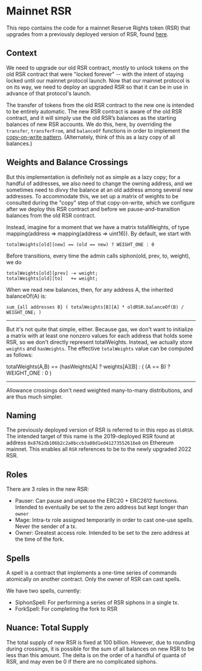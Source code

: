 # Mainnet RSR
This repo contains the code for a mainnet Reserve Rights token (RSR) that upgrades from a previously deployed version of RSR, found [here](https://github.com/reserve-protocol/rsr).

## Context

We need to upgrade our old RSR contract, mostly to unlock tokens on the old RSR contract that were "locked forever" -- with the intent of staying locked until our mainnet protocol launch. Now that our mainnet protocol is on its way, we need to deploy an upgraded RSR so that it can be in use in advance of that protocol's launch.

The transfer of tokens from the old RSR contract to the new one is intended to be entirely automatic. The new RSR contract is aware of the old RSR contract, and it will simply use the old RSR’s balances as the starting balances of new RSR accounts. We do this, here, by overriding the `transfer`, `transferFrom`, and `balanceOf` functions in order to implement the [copy-on-write pattern](https://en.wikipedia.org/wiki/Copy-on-write). (Alternately, think of this as a lazy copy of all balances.)


## Weights and Balance Crossings

But this implementation is definitely not as simple as a lazy copy; for a handful of addresses, we also need to change the owning address, and we sometimes need to divvy the balance at an old address among several new addresses.  To accommodate this, we set up a matrix of weights to be consulted during the "copy" step of that copy-on-write, which we configure after we deploy this RSR contract and before we pause-and-transition balances from the old RSR contract.

Instead, imagine for a moment that we have a matrix totalWeights, of type mapping(address => mapping(address => uint16)). By default, we start with

    totalWeights[old][new] == (old == new) ? WEIGHT_ONE : 0

Before transitions, every time the admin calls siphon(old, prev, to, weight), we do

    totalWeights[old][prev] -= weight;
    totalWeights[old][to]   += weight;

When we read new balances, then, for any address A, the inherited balanceOf(A) is:

    sum_{all addresses B} ( totalWeights[B][A] * oldRSR.balanceOf(B) / WEIGHT_ONE; )

----

But it's not quite that simple, either. Because gas, we don't want to initialize a matrix with at least one nonzero values for each address that holds some RSR, so we don't directly represent totalWeights. Instead, we actually store `weights` and `hasWeights`. The effective `totalWeights` value can be computed as follows:

   totalWeights(A,B) == (hasWeights[A] ? weights[A][B] : ( (A == B) ? WEIGHT_ONE : 0 )

----

Allowance crossings don't need weighted many-to-many distributions, and are thus much simpler.


## Naming

The previously deployed version of RSR is referred to in this repo as `OldRSR`. The intended target of this name is the 2019-deployed RSR found at address `0x8762db106b2c2a0bccb3a80d1ed41273552616e8` on Ethereum mainnet. This enables all `RSR` references to be to the newly upgraded 2022 RSR. 

## Roles

There are 3 roles in the new RSR:
- Pauser: Can pause and unpause the ERC20 + ERC2612 functions. Intended to eventually be set to the zero address but kept longer than `owner`
- Mage: Intra-tx role assigned temporarily in order to cast one-use spells. Never the sender of a tx. 
- Owner: Greatest access role. Intended to be set to the zero address at the time of the fork. 

## Spells

A spell is a contract that implements a one-time series of commands atomically on another contract. Only the owner of RSR can cast spells. 

We have two spells, currently:
- SiphonSpell: For performing a series of RSR siphons in a single tx. 
- ForkSpell: For completing the fork to RSR

## Nuance: Total Supply

The total supply of new RSR is fixed at 100 billion. However, due to rounding during crossings, it is possible for the sum of all balances on new RSR to be less than this amount. The delta is on the order of a handful of quanta of RSR, and may even be 0 if there are no complicated siphons.

